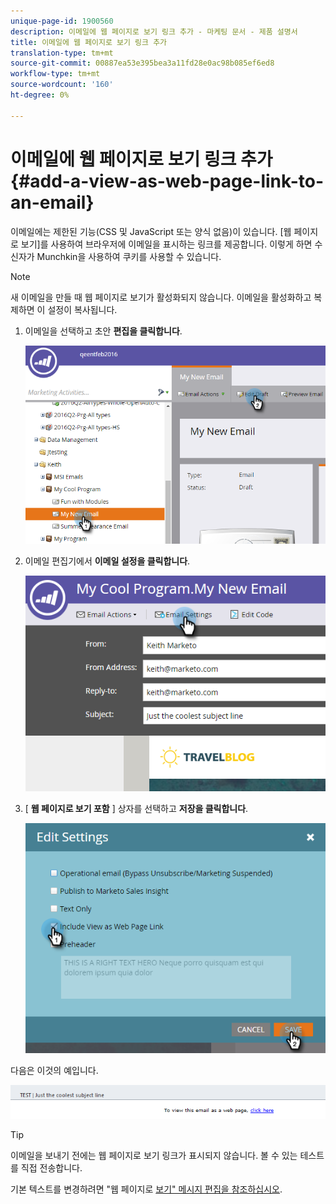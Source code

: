 ```yaml
---
unique-page-id: 1900560
description: 이메일에 웹 페이지로 보기 링크 추가 - 마케팅 문서 - 제품 설명서
title: 이메일에 웹 페이지로 보기 링크 추가
translation-type: tm+mt
source-git-commit: 00887ea53e395bea3a11fd28e0ac98b085ef6ed8
workflow-type: tm+mt
source-wordcount: '160'
ht-degree: 0%

---
```



# 이메일에 웹 페이지로 보기 링크 추가 {#add-a-view-as-web-page-link-to-an-email}

이메일에는 제한된 기능(CSS 및 JavaScript 또는 양식 없음)이 있습니다. [웹 페이지로 보기]를 사용하여 브라우저에 이메일을 표시하는 링크를 제공합니다. 이렇게 하면 수신자가 Munchkin을 사용하여 쿠키를 사용할 수 있습니다.

>[!NOTE]
>
>새 이메일을 만들 때 웹 페이지로 보기가 활성화되지 않습니다. 이메일을 활성화하고 복제하면 이 설정이 복사됩니다.

1. 이메일을 선택하고 초안 **편집을 클릭합니다**.

   ![](assets/one-5.png)

1. 이메일 편집기에서 **이메일 설정을 클릭합니다**.

   ![](assets/two-5.png)

1. [ **웹 페이지로 보기 포함** ] 상자를 선택하고 **저장을 클릭합니다**.

   ![](assets/three-4.png)

다음은 이것의 예입니다.

![](assets/four-3.png)

>[!TIP]
>
>이메일을 보내기 전에는 웹 페이지로 보기 링크가 표시되지 않습니다. 볼 수 있는 테스트를 직접 전송합니다.

기본 텍스트를 변경하려면 &quot;웹 페이지로 [보기&quot; 메시지 편집을 참조하십시오](../../../../product-docs/administration/email-setup/edit-the-view-as-web-page-message.md).